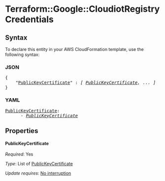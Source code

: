 # Terraform::Google::CloudiotRegistry Credentials

## Syntax

To declare this entity in your AWS CloudFormation template, use the following syntax:

### JSON

<pre>
{
    "<a href="#publickeycertificate" title="PublicKeyCertificate">PublicKeyCertificate</a>" : <i>[ <a href="credentials-publickeycertificate.md">PublicKeyCertificate</a>, ... ]</i>
}
</pre>

### YAML

<pre>
<a href="#publickeycertificate" title="PublicKeyCertificate">PublicKeyCertificate</a>: <i>
      - <a href="credentials-publickeycertificate.md">PublicKeyCertificate</a></i>
</pre>

## Properties

#### PublicKeyCertificate

_Required_: Yes

_Type_: List of <a href="credentials-publickeycertificate.md">PublicKeyCertificate</a>

_Update requires_: [No interruption](https://docs.aws.amazon.com/AWSCloudFormation/latest/UserGuide/using-cfn-updating-stacks-update-behaviors.html#update-no-interrupt)

